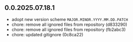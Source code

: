 
## 0.0.2025.07.18.1
- adopt new version scheme `MAJOR.MINOR.YYYY.MM.DD.PATCH`
- chore: remove all ignored files from repository (d833290)
- chore: remove all ignored files from repository (fb2abc3)
- chore: updated gitignore (0c8ca22)


